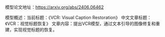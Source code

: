 模型论文地址：https://arxiv.org/abs/2406.06462

模型概述：当前标题：《VCR: Visual Caption Restoration》
中文文章标题：《VCR：视觉标题恢复》
文章内容：提出VCR模型，通过文本引导的图像修复和重建，实现视觉标题的恢复。

